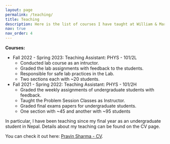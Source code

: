 ```yaml
---
layout: page
permalink: /teaching/
title: Teaching
description: Here is the list of courses I have taught at William & Mary.
nav: true
nav_order: 4
---
```


**Courses:**

* Fall 2022 - Spring 2023: Teaching Assistant: PHYS - 101/2L
  - Conducted lab course as an intructor.
  - Graded the lab assignments with feedback to the students.
  - Responsible for safe lab practices in the Lab.
  - Two sections each with ~20 students.
* Fall 2021 - Spring 2022: Teaching Assistant: PHYS - 101/2H
  - Graded the weekly assignments of undergraduate students with feedback.
  - Taught the Problem Session Classes as Instructor.
  - Graded final exams papers for undergraduate students.
  - One section with ~45 and another with ~95 students

In particular, I have been teaching since my final year as an undergraduate student in Nepal. Details about my teaching can be found on the CV page. 

You can check it out here: [Pravin Sharma - CV](https://pravinsharma.com.np/cv).
